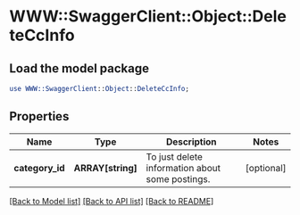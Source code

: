 # WWW::SwaggerClient::Object::DeleteCcInfo

## Load the model package
```perl
use WWW::SwaggerClient::Object::DeleteCcInfo;
```

## Properties
Name | Type | Description | Notes
------------ | ------------- | ------------- | -------------
**category_id** | **ARRAY[string]** | To just delete information about some postings.  | [optional] 

[[Back to Model list]](../README.md#documentation-for-models) [[Back to API list]](../README.md#documentation-for-api-endpoints) [[Back to README]](../README.md)


